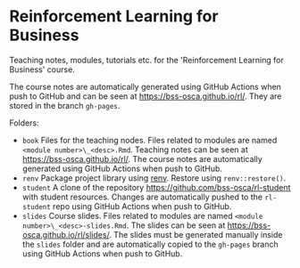 # Reinforcement Learning for Business

Teaching notes, modules, tutorials etc. for the 'Reinforcement Learning for Business' course. 

The course notes are automatically generated using GitHub Actions when push to GitHub and can be seen at https://bss-osca.github.io/rl/. They are stored in the branch `gh-pages`.

Folders:

   - `book` Files for the teaching nodes. Files related to modules are named `<module number>\_<desc>.Rmd`. Teaching notes can be seen at https://bss-osca.github.io/rl/. The course notes are automatically generated using GitHub Actions when push to GitHub.
   - `renv` Package project library using [renv](https://rstudio.github.io/renv). Restore using `renv::restore()`.
   - `student` A clone of the repository https://github.com/bss-osca/rl-student with student resources. Changes are automatically pushed to the `rl-student` repo using GitHub Actions when push to GitHub.
   - `slides` Course slides. Files related to modules are named `<module number>\_<desc>-slides.Rmd`. The slides can be seen at https://bss-osca.github.io/rl/slides/. The slides must be generated manually inside the `slides` folder and are automatically copied to the `gh-pages` branch using GitHub Actions when push to GitHub.

